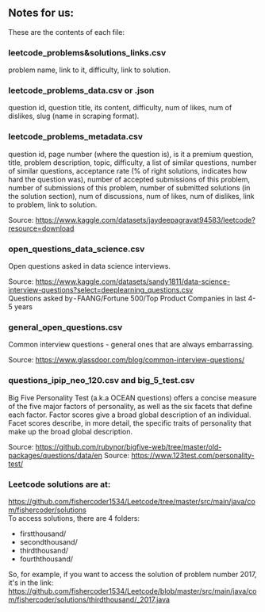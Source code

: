 ## Notes for us:
These are the contents of each file:

### leetcode_problems&solutions_links.csv
problem name, link to it, difficulty, link to solution.

### leetcode_problems_data.csv or .json
question id, question title, its content, difficulty, num of likes, num of dislikes, slug (name in scraping format).

### leetcode_problems_metadata.csv
question id, page number (where the question is), is it a premium question, title, problem description, topic, difficulty, a list of similar questions, number of similar questions, acceptance rate (% of right solutions, indicates how hard the question was), number of accepted submissions of this problem, number of submissions of this problem, number of submitted solutions (in the solution section), num of discussions, num of likes, num of dislikes, link to problem, link to solution.

Source: https://www.kaggle.com/datasets/jaydeepagravat94583/leetcode?resource=download

### open_questions_data_science.csv
Open questions asked in data science interviews.

Source: https://www.kaggle.com/datasets/sandy1811/data-science-interview-questions?select=deeplearning_questions.csv    
Questions asked by - FAANG/Fortune 500/Top Product Companies in last 4-5 years

### general_open_questions.csv
Common interview questions - general ones that are always embarrassing.

Source: https://www.glassdoor.com/blog/common-interview-questions/


### questions_ipip_neo_120.csv and big_5_test.csv
Big Five Personality Test (a.k.a OCEAN questions) offers a concise measure of the five major factors of personality, as well as the six facets that define each factor. Factor scores give a broad global description of an individual. Facet scores describe, in more detail, the specific traits of personality that make up the broad global description.

Source: https://github.com/rubynor/bigfive-web/tree/master/old-packages/questions/data/en
Source: https://www.123test.com/personality-test/


### Leetcode solutions are at:
https://github.com/fishercoder1534/Leetcode/tree/master/src/main/java/com/fishercoder/solutions    
To access solutions, there are 4 folders:
- firstthousand/
- secondthousand/
- thirdthousand/
- fourththousand/

So, for example, if you want to access the solution of problem number 2017, it's in the link:    
https://github.com/fishercoder1534/Leetcode/blob/master/src/main/java/com/fishercoder/solutions/thirdthousand/_2017.java
